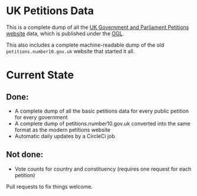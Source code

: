 UK Petitions Data
=================

This is a complete dump of all the [UK Government and Parliament Petitions website](https://petition.parliament.uk/) data, which is published under the [OGL](https://www.nationalarchives.gov.uk/doc/open-government-licence/version/3/).

This also includes a complete machine-readable dump of the old `petitions.number10.gov.uk` website that started it all.

Current State
=============

Done:
-----

* A complete dump of all the basic petitions data for every public petition for every government
* A complete dump of petitions.number10.gov.uk converted into the same format as the modern petitions website
* Automatic daily updates by a CircleCi job

Not done:
---------

* Vote counts for country and constituency (requires one request for each petition)

Pull requests to fix things welcome.
